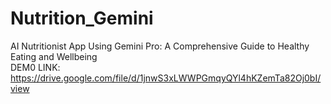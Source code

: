 # Nutrition_Gemini
AI Nutritionist App Using Gemini Pro: A Comprehensive Guide to Healthy Eating and Wellbeing\
DEM0 LINK: https://drive.google.com/file/d/1jnwS3xLWWPGmqyQYl4hKZemTa82Oj0bI/view
